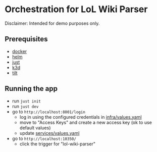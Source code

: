 # Orchestration for LoL Wiki Parser

Disclaimer: Intended for demo purposes only.

## Prerequisites

- [docker](https://archlinux.org/packages/extra/x86_64/docker/)
- [helm](https://archlinux.org/packages/extra/x86_64/helm/)
- [just](https://archlinux.org/packages/extra/x86_64/just/)
- [k3d](https://aur.archlinux.org/packages/rancher-k3d-bin)
- [tilt](https://aur.archlinux.org/packages/tilt-bin)

## Running the app

- run `just init`
- run `just dev`
- go to `http://localhost:8001/login`
  - log in using the configured credentials in [infra/values.yaml](infra/values.yaml)
  - move to "Access Keys" and create a new access key (ok to use default values)
  - update [services/values.yaml](services/values.yaml)
- go to `http://localhost:10350/`
  - click the trigger for "lol-wiki-parser"
